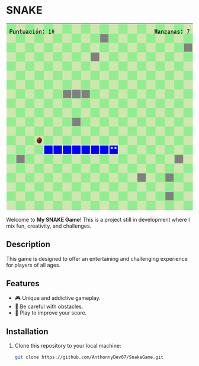 # SNAKE

![Game Preview](assets/Snake.webp)

Welcome to **My SNAKE Game**! This is a project still in development where I mix fun, creativity, and challenges.

## Description

This game is designed to offer an entertaining and challenging experience for players of all ages.

## Features

- 🎮 Unique and addictive gameplay.
- 🌟 Be careful with obstacles.
- 🧩 Play to improve your score.

## Installation

1. Clone this repository to your local machine:
   ```bash
   git clone https://github.com/AnthonnyDev07/SnakeGame.git
